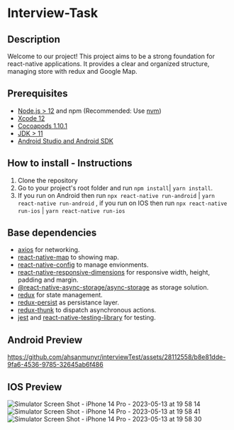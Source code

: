 # Interview-Task

## Description
Welcome to our project! This project aims to be a strong foundation for react-native applications. It provides a clear and organized structure, managing store with redux and Google Map.

## Prerequisites

- [Node.js > 12](https://nodejs.org) and npm (Recommended: Use [nvm](https://github.com/nvm-sh/nvm))
- [Xcode 12](https://developer.apple.com/xcode)
- [Cocoapods 1.10.1](https://cocoapods.org)
- [JDK > 11](https://www.oracle.com/java/technologies/javase-jdk11-downloads.html)
- [Android Studio and Android SDK](https://developer.android.com/studio)

## How to install - Instructions
1. Clone the repository
2. Go to your project's root folder and run `npm install`| `yarn install`.
3. If you run on Android then run `npx react-native run-android` | `yarn react-native run-android` , if you run on IOS then run `npx react-native run-ios` | `yarn react-native run-ios`

## Base dependencies

- [axios](https://github.com/axios/axios) for networking.
- [react-native-map](https://www.npmjs.com/package/react-native-maps) to showing map.
- [react-native-config](https://github.com/luggit/react-native-config) to manage envionments.
- [react-native-responsive-dimensions](https://www.npmjs.com/package/react-native-responsive-dimensions) for responsive width, height, padding and margin.
- [@react-native-async-storage/async-storage](https://www.npmjs.com/package/@react-native-async-storage/async-storage) as storage solution.
- [redux](https://redux.js.org/) for state management.
- [redux-persist](https://github.com/rt2zz/redux-persist) as persistance layer.
- [redux-thunk](https://github.com/gaearon/redux-thunk) to dispatch asynchronous actions.
- [jest](https://facebook.github.io/jest/) and [react-native-testing-library](https://callstack.github.io/react-native-testing-library/) for testing.

## Android Preview


https://github.com/ahsanmunyr/interviewTest/assets/28112558/b8e81dde-9fa6-4536-9785-32645ab6f486

## IOS Preview
![Simulator Screen Shot - iPhone 14 Pro - 2023-05-13 at 19 58 14](https://github.com/ahsanmunyr/interviewTest/assets/28112558/b4f00ef9-e827-4d3b-82d3-a3ba9988793f)
![Simulator Screen Shot - iPhone 14 Pro - 2023-05-13 at 19 58 41](https://github.com/ahsanmunyr/interviewTest/assets/28112558/7f8f12a7-c2f4-4bb5-a310-7cf7869ab673)
![Simulator Screen Shot - iPhone 14 Pro - 2023-05-13 at 19 58 30](https://github.com/ahsanmunyr/interviewTest/assets/28112558/bbcb9f99-58d5-4e2a-8b0f-eea541ebcf25)




